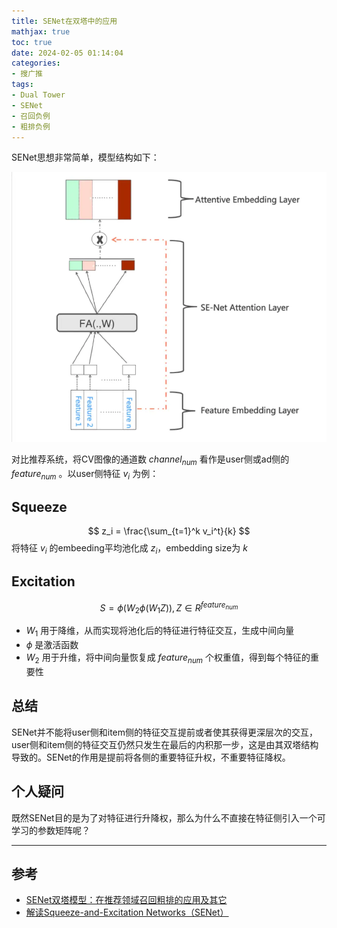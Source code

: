 ```yaml
---
title: SENet在双塔中的应用
mathjax: true
toc: true
date: 2024-02-05 01:14:04
categories:
- 搜广推
tags:
- Dual Tower
- SENet
- 召回负例
- 粗排负例
---
```


SENet思想非常简单，模型结构如下：

<!--more-->

![SENet](https://raw.githubusercontent.com/TransformersWsz/picx-images-hosting/96cf35a3f9d6db7affd5bca632a35891f42f9f91/image.4a55hw1xznq0.webp)

对比推荐系统，将CV图像的通道数 $channel_{num}$ 看作是user侧或ad侧的 $feature_{num}$ 。以user侧特征 $v_i$ 为例：

## Squeeze

$$
z_i = \frac{\sum_{t=1}^k v_i^t}{k}
$$
将特征 $v_i$ 的embeeding平均池化成 $z_i$，embedding size为 $k$

## Excitation

$$
S = \phi(W_2 \phi(W_1 Z)), Z \in R^{feature_{num}}
$$

- $W_1$ 用于降维，从而实现将池化后的特征进行特征交互，生成中间向量
- $\phi$ 是激活函数
- $W_2$ 用于升维，将中间向量恢复成 $feature_{num}$ 个权重值，得到每个特征的重要性

## 总结
SENet并不能将user侧和item侧的特征交互提前或者使其获得更深层次的交互，user侧和item侧的特征交互仍然只发生在最后的内积那一步，这是由其双塔结构导致的。SENet的作用是提前将各侧的重要特征升权，不重要特征降权。

## 个人疑问
既然SENet目的是为了对特征进行升降权，那么为什么不直接在特征侧引入一个可学习的参数矩阵呢？
___

## 参考
- [SENet双塔模型：在推荐领域召回粗排的应用及其它](https://zhuanlan.zhihu.com/p/358779957)
- [解读Squeeze-and-Excitation Networks（SENet）](https://zhuanlan.zhihu.com/p/32702350)